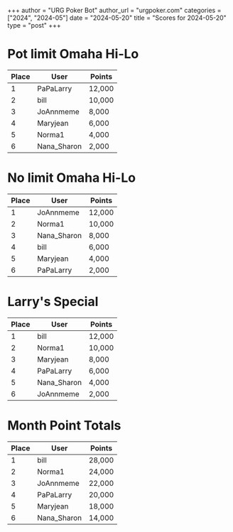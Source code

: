 +++
author = "URG Poker Bot"
author_url = "urgpoker.com"
categories = ["2024", "2024-05"]
date = "2024-05-20"
title = "Scores for 2024-05-20"
type = "post"
+++
# Pot limit Omaha Hi-Lo

| Place | User | Points |
|-------|------|--------|
| 1 | PaPaLarry | 12,000 |
| 2 | bill | 10,000 |
| 3 | JoAnnmeme | 8,000 |
| 4 | Maryjean | 6,000 |
| 5 | Norma1 | 4,000 |
| 6 | Nana_Sharon | 2,000 |

# No limit Omaha Hi-Lo

| Place | User | Points |
|-------|------|--------|
| 1 | JoAnnmeme | 12,000 |
| 2 | Norma1 | 10,000 |
| 3 | Nana_Sharon | 8,000 |
| 4 | bill | 6,000 |
| 5 | Maryjean | 4,000 |
| 6 | PaPaLarry | 2,000 |

# Larry's Special

| Place | User | Points |
|-------|------|--------|
| 1 | bill | 12,000 |
| 2 | Norma1 | 10,000 |
| 3 | Maryjean | 8,000 |
| 4 | PaPaLarry | 6,000 |
| 5 | Nana_Sharon | 4,000 |
| 6 | JoAnnmeme | 2,000 |

# Month Point Totals

| Place | User | Points |
|-------|------|--------|
| 1 | bill | 28,000 |
| 2 | Norma1 | 24,000 |
| 3 | JoAnnmeme | 22,000 |
| 4 | PaPaLarry | 20,000 |
| 5 | Maryjean | 18,000 |
| 6 | Nana_Sharon | 14,000 |
